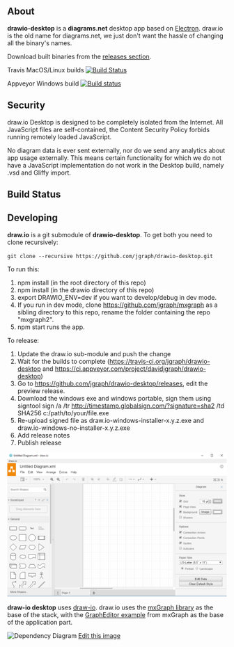 About
----- 

**drawio-desktop** is a **diagrams.net** desktop app based on [Electron](https://electronjs.org/). draw.io is the old name for diagrams.net, we just don't want the hassle of changing all the binary's names.

Download built binaries from the [releases section](https://github.com/jgraph/drawio-desktop/releases).

Travis MacOS/Linux builds   [![Build Status](https://travis-ci.com/jgraph/drawio-desktop.svg?branch=master)](https://travis-ci.org/jgraph/drawio-desktop)

Appveyor Windows build  [![Build status](https://ci.appveyor.com/api/projects/status/e56wdssukquwe7bv?svg=true)](https://ci.appveyor.com/project/davidjgraph/drawio-desktop)

Security
--------

draw.io Desktop is designed to be completely isolated from the Internet. All JavaScript files are self-contained, the Content Security Policy forbids running remotely loaded JavaScript.

No diagram data is ever sent externally, nor do we send any analytics about app usage externally. This means certain functionality for which we do not have a JavaScript implementation do not work in the Desktop build, namely .vsd and Gliffy import.

Build Status
------------



Developing
----------

**draw.io** is a git submodule of **drawio-desktop**. To get both you need to clone recursively:

`git clone --recursive https://github.com/jgraph/drawio-desktop.git`

To run this:
1. npm install (in the root directory of this repo)
2. npm install (in the drawio directory of this repo)
3. export DRAWIO_ENV=dev if you want to develop/debug in dev mode.
4. If you run in dev mode, clone https://github.com/jgraph/mxgraph as a sibling directory to this repo, rename the folder containing the repo "mxgraph2".
5. npm start runs the app.

To release:
1. Update the draw.io sub-module and push the change
2. Wait for the builds to complete (https://travis-ci.org/jgraph/drawio-desktop and https://ci.appveyor.com/project/davidjgraph/drawio-desktop)
3. Go to https://github.com/jgraph/drawio-desktop/releases, edit the preview release.
4. Download the windows exe and windows portable, sign them using signtool sign /a /tr http://timestamp.globalsign.com/?signature=sha2 /td SHA256 c:/path/to/your/file.exe
5. Re-upload signed file as draw.io-windows-installer-x.y.z.exe and draw.io-windows-no-installer-x.y.z.exe
6. Add release notes
7. Publish release



![draw.io desktop app](screenshot.png)

**draw-io desktop** uses [draw-io](https://github.com/jgraph/drawio). draw.io uses the [mxGraph library](https://github.com/jgraph/mxgraph) as the base of the stack, with the [GraphEditor example](https://github.com/jgraph/mxgraph/tree/master/javascript/examples/grapheditor) from mxGraph as the base of the application part. 

![Dependency Diagram](dependency-diagram.png)
[Edit this image](https://www.draw.io/#Hjgraph%2Fdrawio-desktop%2Fmaster%2Fdependency-diagram.png)
